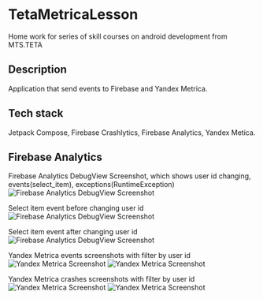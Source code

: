 # TetaMetricaLesson
Home work for series of skill courses on android development from MTS.TETA

## Description

Application that send events to Firebase and Yandex Metrica.

## Tech stack

Jetpack Compose, Firebase Crashlytics, Firebase Analytics, Yandex Metica.

## Firebase Analytics

Firebase Analytics DebugView Screenshot, which shows user id changing, events(select_item), exceptions(RuntimeException)
![Firebase Analytics DebugView Screenshot](https://github.com/spinking/TetaMetricaLesson/blob/master/Screenshot_267.jpg?raw=true)

Select item event before changing user id
![Firebase Analytics DebugView Screenshot](https://github.com/spinking/TetaMetricaLesson/blob/master/Screenshot_268.jpg?raw=true)

Select item event after changing user id
![Firebase Analytics DebugView Screenshot](https://github.com/spinking/TetaMetricaLesson/blob/master/Screenshot_269.jpg?raw=true)

Yandex Metrica events screenshots with filter by user id
![Yandex Metrica Screenshot](https://github.com/spinking/TetaMetricaLesson/blob/master/Screenshot_270.jpg?raw=true)
![Yandex Metrica Screenshot](https://github.com/spinking/TetaMetricaLesson/blob/master/Screenshot_271.jpg?raw=true)

Yandex Metrica crashes screenshots with filter by user id
![Yandex Metrica Screenshot](https://github.com/spinking/TetaMetricaLesson/blob/master/Screenshot_272.jpg?raw=true)
![Yandex Metrica Screenshot](https://github.com/spinking/TetaMetricaLesson/blob/master/Screenshot_273.jpg?raw=true)
